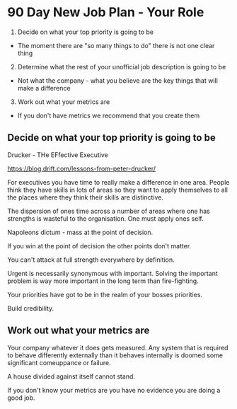 # 90 Day New Job Plan - Your Role

1. Decide on what your top priority is going to be

  - The moment there are "so many things to do" there is not one clear thing

2. Determine what the rest of your unofficial job description is going to be

  - Not what the company - what you believe are the key things that will make
    a difference

3. Work out what your metrics are

 - If you don't have metrics we recommend that you create them

## Decide on what your top priority is going to be

Drucker - THe EFfective Executive

https://blog.drift.com/lessons-from-peter-drucker/

For executives you have time to really make a difference in one area.  People
think they have skills in lots of areas so they want to apply themselves to
all the places where they think their skills are distinctive.

The dispersion of ones time across a number of areas where one has strengths
is wasteful to the organisation.  One must apply ones self.

Napoleons dictum - mass at the point of decision.

If you win at the point of decision the other points don't matter.

You can't attack at full strength everywhere by definition.

Urgent is necessarily synonymous with important.  Solving the important problem is way
more important in the long term than fire-fighting.

Your priorities have got to be in the realm of your bosses priorities.

Build credibility.

## Work out what your metrics are

Your company whatever it does gets measured.  Any system that is required to
behave differently externally than it behaves internally is doomed some
significant comeuppance or failure.

A house divided against itself cannot stand.

If you don't know your metrics are you have no evidence you are doing a good
job.
